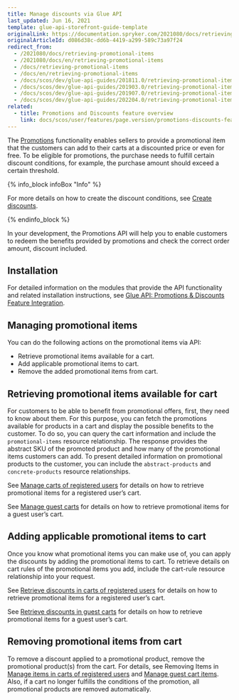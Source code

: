 ```yaml
---
title: Manage discounts via Glue API
last_updated: Jun 16, 2021
template: glue-api-storefront-guide-template
originalLink: https://documentation.spryker.com/2021080/docs/retrieving-promotional-items
originalArticleId: d086d38c-dd6b-4419-a299-589c73a97f24
redirect_from:
  - /2021080/docs/retrieving-promotional-items
  - /2021080/docs/en/retrieving-promotional-items
  - /docs/retrieving-promotional-items
  - /docs/en/retrieving-promotional-items
  - /docs/scos/dev/glue-api-guides/201811.0/retrieving-promotional-items.html
  - /docs/scos/dev/glue-api-guides/201903.0/retrieving-promotional-items.html
  - /docs/scos/dev/glue-api-guides/201907.0/retrieving-promotional-items.html
  - /docs/scos/dev/glue-api-guides/202204.0/retrieving-promotional-items.html  
related:
  - title: Promotions and Discounts feature overview
    link: docs/scos/user/features/page.version/promotions-discounts-feature-overview.html
---
```


The [Promotions](/docs/pbc/all/discount-management/discount-management.html) functionality enables sellers to provide a promotional item that the customers can add to their carts at a discounted price or even for free. To be eligible for promotions, the purchase needs to fulfill certain discount conditions, for example, the purchase amount should exceed a certain threshold.

{% info_block infoBox "Info" %}

For more details on how to create the discount conditions, see [Create discounts](/docs/pbc/all/discount-management/manage-in-the-back-office/create-discounts.html).

{% endinfo_block %}

In your development, the Promotions API will help you to enable customers to redeem the benefits provided by promotions and check the correct order amount, discount included.

## Installation

For detailed information on the modules that provide the API functionality and related installation instructions, see [Glue API: Promotions & Discounts Feature Integration](/docs/scos/dev/feature-integration-guides/{{site.version}}/glue-api/glue-api-promotions-and-discounts-feature-integration.html).

## Managing promotional items

You can do the following actions on the promotional items via API:

* Retrieve promotional items available for a cart.
* Add applicable promotional items to cart.
* Remove the added promotional items from cart.

## Retrieving promotional items available for cart

For customers to be able to benefit from promotional offers, first, they need to know about them. For this purpose, you can fetch the promotions available for products in a cart and display the possible benefits to the customer. To do so, you can query the cart information and include the `promotional-items` resource relationship. The response provides the abstract SKU of the promoted product and how many of the promotional items customers can add. To present detailed information on promotional products to the customer, you can include the `abstract-products` and `concrete-products` resource relationships.

See [Manage carts of registered users](/docs/pbc/all/cart-and-checkout/manage-using-glue-api/manage-carts-of-registered-users/manage-items-in-carts-of-registered-users.html) for details on how to retrieve promotional items for a registered user’s cart.

See [Manage guest carts](/docs/pbc/all/cart-and-checkout/manage-using-glue-api/manage-guest-carts/manage-guest-carts.html) for details on how to retrieve promotional items for a guest user’s cart.

## Adding applicable promotional items to cart

Once you know what promotional items you can make use of, you can apply the discounts by adding the promotional items to cart. To retrieve details on cart rules of the promotional items you add, include the cart-rule resource relationship into your request.

See [Retrieve discounts in carts of registered users](/docs/pbc/all/discount-management/manage-via-glue-api/retrieve-discounts-in-carts-of-registered-users.html) for details on how to retrieve promotional items for a registered user’s cart.

See [Retrieve discounts in guest carts](/docs/pbc/all/discount-management/manage-via-glue-api/retrieve-discounts-in-guest-carts.html) for details on how to retrieve promotional items for a guest user’s cart.

## Removing promotional items from cart

To remove a discount applied to a promotional product, remove the promotional product(s) from the cart. For details, see Removing Items in [Manage items in carts of registered users](/docs/pbc/all/cart-and-checkout/manage-using-glue-api/manage-carts-of-registered-users/manage-items-in-carts-of-registered-users.html#remove-items-from-a-registered-users-cart) and [Manage guest cart items](/docs/marketplace/dev/glue-api-guides/{{site.version}}/guest-carts/managing-guest-cart-items.html#remove-an-item-from-a-guest-cart). Also, if a cart no longer fulfills the conditions of the promotion, all promotional products are removed automatically.
